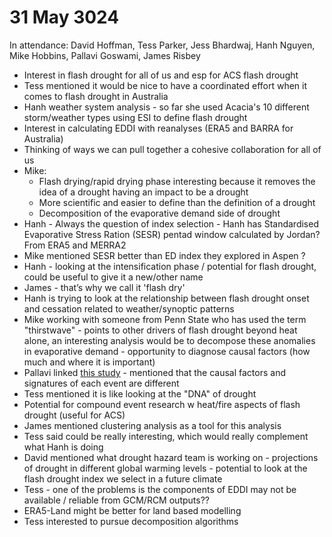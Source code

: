 # 31 May 3024
In attendance: David Hoffman, Tess Parker, Jess Bhardwaj, Hanh Nguyen, Mike Hobbins, Pallavi Goswami, James Risbey
- Interest in flash drought for all of us and esp for ACS flash drought
- Tess mentioned it would be nice to have a coordinated effort when it comes to flash drought in Australia
- Hanh weather system analysis - so far she used Acacia's 10 different storm/weather types using ESI to define flash drought 
- Interest in calculating EDDI with reanalyses (ERA5 and BARRA for Australia)
- Thinking of ways we can pull together a cohesive collaboration for all of us
- Mike:
  - Flash drying/rapid drying phase interesting because it removes the idea of a drought having an impact to be a drought
  - More scientific and easier to define than the definition of a drought
  - Decomposition of the evaporative demand side of drought
- Hanh - Always the question of index selection - Hanh has Standardised Evaporative Stress Ration (SESR) pentad window calculated by Jordan? From ERA5 and MERRA2
- Mike mentioned SESR better than ED index they explored in Aspen ?
- Hanh - looking at the intensification phase / potential for flash drought, could be useful to give it a new/other name
- James - that’s why we call it 'flash dry'
- Hanh is trying to look at the relationship between flash drought onset and cessation related to weather/synoptic patterns
- Mike working with someone from Penn State who has used the term "thirstwave" - points to other drivers of flash drought beyond heat alone, an interesting analysis would be to decompose these anomalies in evaporative demand - opportunity to diagnose causal factors (how much and where it is important)
- Pallavi linked [this study](https://www.sciencedirect.com/science/article/pii/S0048969722050227) - mentioned that the causal factors and signatures of each event are different
- Tess mentioned it is like looking at the "DNA" of drought
- Potential for compound event research w heat/fire aspects of flash drought (useful for ACS)
- James mentioned clustering analysis as a tool for this analysis
- Tess said could be really interesting, which would really complement what Hanh is doing
- David mentioned what drought hazard team is working on - projections of drought in different global warming levels - potential to look at the flash drought index we select in a future climate
- Tess - one of the problems is the components of EDDI may not  be available / reliable from GCM/RCM outputs??
- ERA5-Land might be better for land based modelling
- Tess interested to pursue decomposition algorithms 
	
